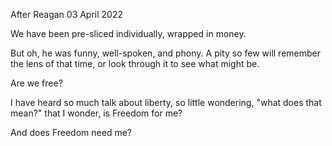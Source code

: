 After Reagan
03 April 2022

We have been pre-sliced
individually, wrapped in money.

But oh, he was funny, well-spoken, and phony.
A pity so few will remember
the lens of that time,
or look through it to see
what might be.

Are we free?

I have heard so much talk about liberty,
so little wondering,
"what does that mean?"
that I wonder,
is Freedom for me?

And does Freedom need me?  